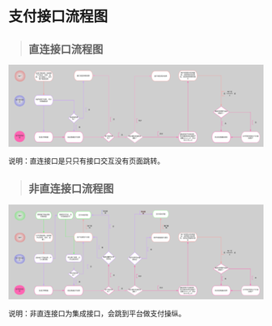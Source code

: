 # 支付接口流程图

>## 直连接口流程图

![](/assets/img/zhi.png)

 说明：直连接口是只只有接口交互没有页面跳转。

>## 非直连接口流程图
    
![](/assets/img/fei.png)

 说明：非直连接口为集成接口，会跳到平台做支付操纵。